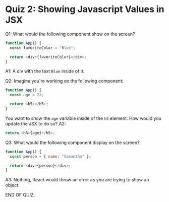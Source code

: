 # Quiz 2: Showing Javascript Values in JSX

Q1:
What would the following component show on the screen?

```js
function App() {
  const favoriteColor = "Blue";

  return <div>{favoriteColor}</div>;
}
```

A1: A div with the text `Blue` inside of it.

Q2: Imagine you're working on the following component:

```js
function App() {
  const age = 23;

  return <h5></h5>;
}
```

You want to show the `age` variable inside of the `h5` element. How would you update the JSX to do so?
A2:

```js
return <h5>{age}</h5>;
```

Q3: What would the following component display on the screen?

```js
function App() {
  const person = { name: "Samantha" };

  return <div>{person}</div>;
}
```

A3: Nothing, React would throw an error as you are trying to show an object.

END OF QUIZ.
